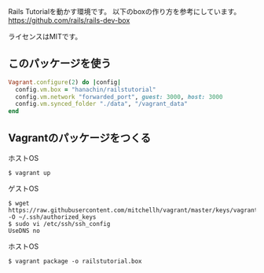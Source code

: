 Rails Tutorialを動かす環境です。
以下のboxの作り方を参考にしています。
https://github.com/rails/rails-dev-box

ライセンスはMITです。

## このパッケージを使う

```rb
Vagrant.configure(2) do |config|
  config.vm.box = "hanachin/railstutorial"
  config.vm.network "forwarded_port", guest: 3000, host: 3000
  config.vm.synced_folder "./data", "/vagrant_data"
end
```

## Vagrantのパッケージをつくる

ホストOS

```console
$ vagrant up
```

ゲストOS

```
$ wget https://raw.githubusercontent.com/mitchellh/vagrant/master/keys/vagrant.pub -O ~/.ssh/authorized_keys
$ sudo vi /etc/ssh/ssh_config
UseDNS no
```

ホストOS

```
$ vagrant package -o railstutorial.box
```
